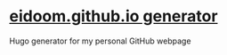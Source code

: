 # [eidoom.github.io generator](https://github.com/eidoom/personal-webpage-generator)
Hugo generator for my personal GitHub webpage
